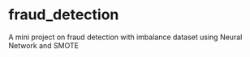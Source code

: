# fraud_detection
A mini project on fraud detection with imbalance dataset using Neural Network and SMOTE 
